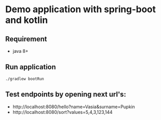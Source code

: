 # Demo application with spring-boot and kotlin

## Requirement

* java 8+

## Run application

```shell script
./gradlew bootRun
```

## Test endpoints by opening next url's:

* http://localhost:8080/hello?name=Vasia&surname=Pupkin
* http://localhost:8080/sort?values=5,4,3,123,144
